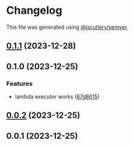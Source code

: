 # Changelog

This file was generated using [@jscutlery/semver](https://github.com/jscutlery/semver).

## [0.1.1](https://github.com/skilef/aws-deploy-plugins/compare/lambda-0.1.0...lambda-0.1.1) (2023-12-28)

## 0.1.0 (2023-12-25)


### Features

* lambda executor works ([67d8615](https://github.com/skilef/aws-deploy-plugins/commit/67d8615a120cd9990b7ef7daa92988c37eb22fa5))

## [0.0.2](https://github.com/skilef/aws-deploy-plugins/compare/lambda-0.0.1...lambda-0.0.2) (2023-12-25)

## 0.0.1 (2023-12-25)

